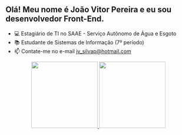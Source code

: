 ## Olá! Meu nome é João Vitor Pereira e eu sou desenvolvedor Front-End.

- 💻 Estagiário de TI no SAAE - Serviço Autônomo de Água e Esgoto
- 📚 Estudante de Sistemas de Informação (7º período)
- 📫 Contate-me no e-mail jv_silvap@hotmail.com

<div align="center">
  <a href="https://github.com/jovispereira">
  <img height="180em" src="https://github-readme-stats.vercel.app/api?username=jovispereira&show_icons=true&theme=outrun&include_all_commits=true&count_private=true"/>
  <img height="180em" src="https://github-readme-stats.vercel.app/api/top-langs/?username=jovispereira&layout=compact&langs_count=7&theme=outrun"/>
</div>
